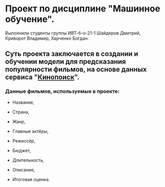 # Проект по дисциплине "**Машинное обучение**".

 Выполнили студенты группы ИВТ-б-о-21-1 Шайдеров Дмитрий, Криворот Владимир, Харченко Богдан.
## Суть проекта заключается в создании и обучении модели для предсказания популярности фильмов, на основе данных сервиса "[Кинопоиск](https://www.kinopoisk.ru/?utm_referrer=yandex.ru)".
### Данные фильмов, используемые в проекте:

- Название,

- Страна,

- Жанр,

- Главные актёры,

- Режиссёр,

- Бюджет,

- Длительность,

- Описание,

- Итоговая оценка.
